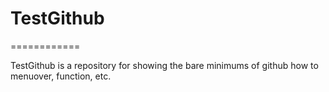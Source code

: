 # TestGithub
============

TestGithub is a repository for showing the bare minimums of github how to menuover, function, etc.
